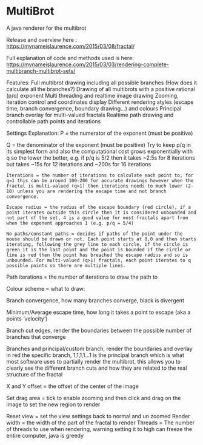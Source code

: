 # MultiBrot
A java renderer for the multibrot

Release and overview here : https://mynameislaurence.com/2015/03/08/fractal/


Full explanation of code and methods used is here: https://mynameislaurence.com/2015/03/03/rendering-complete-multibranch-multibrot-sets/


Features:
  Full multibrot drawing including all possible branches (How does it calculate all the branches?)
  Drawing of all multibrots with a positive rational (p/q) exponent
  Multi threading and realtime image drawing
  Zooming, iteration control and coordinates display
  Different rendering styles (escape time, branch convergence, boundary drawing…) and colours
  Principal branch overlay for multi-valued fractals
  Realtime path drawing and controllable path points and iterations




Settings Explanation:
  P = the numerator of the exponent (must be positive)
	
  Q = the denominator of the exponent (must be positive)
  Try to keep p/q in its simplest form and also the computational cost grows exponentially with q so the lower the better, e.g. if p/q is 5/2 then it takes ~2.5s for 8 iterations but takes ~15s for 12 iterations and ~200s for 16 iterations
  
	Iterations = the number of iterations to calculate each point to, for q=1 this can be around 100-200 for accurate drawings however when the fractal is multi-valued (q>1) then iterations needs to much lower (2-10) unless you are rendering the escape time and not branch convergence.
  
	Escape radius = the radius of the escape boundary (red circle), if a point iterates outside this circle then it is considered unbounded and not part of the set, 4 is a good value for most fractals apart from when the exponent approaches 1 (e.g. p/q = 5/4)
  
	No paths/constant paths = decides if paths of the point under the mouse should be drawn or not. Each point starts at 0,0 and then starts iterating, following the grey line to each circle, if the circle is green it is the last point and the point is bounded if the circle or line is red then the point has breached the escape radius and so is unbounded. For multi-valued (q>1) fractals, each point iterates to q possible points so there are multiple lines.
 
 Path iterations = the number of iterations to draw the path to
 
 Colour scheme = what to draw:
 
 Branch convergence, how many branches converge, black is divergent
 
 Minimum/Average escape time, how long it takes a point to escape (aka a points ‘velocity’)  
 
 Branch cut edges, render the boundaries between the possible number of branches that converge
 
 Branches and principal/custom branch, render the boundaries and overlay in red the specific branch, 1,1,1,1…1 is the principal branch which is what most software uses to partially render the multibrot, this allows you to clearly see the different branch cuts and how they are related to the real structure of the fractal
 
 X and Y offset = the offset of the center of the image
 
 Set drag area = tick to enable zooming and then click and drag on the image to set the new region to render
 
 Reset view = set the view settings back to normal and un zoomed
  Render width = the width of the part of the fractal to render
  Threads = The number of threads to use when rendering, warning setting it to high can freeze the entire computer, java is greedy
